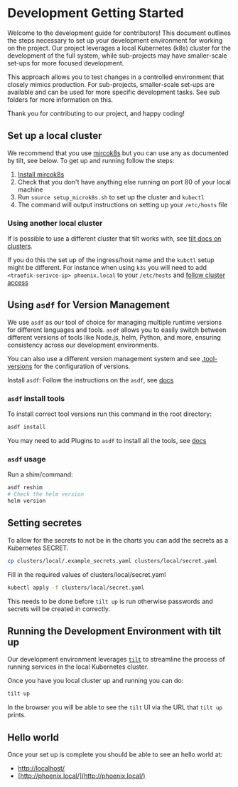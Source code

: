 # Development Getting Started

Welcome to the development guide for contributors! This document outlines the steps necessary to
set up your development environment for working on the project. Our project leverages a local
Kubernetes (k8s) cluster for the development of the full system, while sub-projects may have
smaller-scale set-ups for more focused development.

This approach allows you to test changes in a controlled environment that closely mimics
production. For sub-projects, smaller-scale set-ups are available and can be used for more specific
development tasks. See sub folders for more information on this.

Thank you for contributing to our project, and happy coding!

## Set up a local cluster

We recommend that you use [mircok8s](https://microk8s.io/) but you can use any as documented by
tilt, see below. To get up and running follow the steps:

1. [Install mircok8s](https://microk8s.io/docs/install-alternatives)
3. Check that you don't have anything else running on port 80 of your local machine
4. Run `source setup_microk8s.sh` to set up the cluster and `kubectl`
5. The command will output instructions on setting up your `/etc/hosts` file

### Using another local cluster

If is possible to use a different cluster
that tilt works with, see [tilt docs on clusters](https://docs.tilt.dev/choosing_clusters).

If you do this the set up of the ingress/host name and the `kubctl` setup might be different. For
instance when using `k3s` you will need to add `<traefik-serivce-ip> phoenix.local` to your
`/etc/hosts` and [follow cluster access](https://docs.k3s.io/cluster-access)

## Using `asdf` for Version Management

We use `asdf` as our tool of choice for managing multiple runtime versions for different languages
and tools. `asdf` allows you to easily switch between different versions of tools like Node.js,
helm, Python, and more, ensuring consistency across our development environments.

You can also use a different version management system and see
[.tool-versions](./../.tool-versions) for the configuration of versions.

Install `asdf`: Follow the instructions on the `asdf`, see
[docs](https://asdf-vm.com/guide/getting-started.html)

### `asdf` install tools

To install correct tool versions run this command in the root directory:

```bash
asdf install
```

You may need to add Plugins to `asdf` to install all the tools, see
[docs](https://asdf-vm.com/manage/plugins.html)

### `asdf` usage

Run a shim/command:

```bash
asdf reshim
# Check the helm version
helm version
```

## Setting secretes

To allow for the secrets to not be in the charts you can add the secrets as a Kubernetes SECRET.

```bash
cp clusters/local/.example_secrets.yaml clusters/local/secret.yaml
```

Fill in the required values of clusters/local/secret.yaml

```bash
kubectl apply -f clusters/local/secret.yaml
```

This needs to be done before `tilt up` is run otherwise passwords and secrets will be created in
correctly.

## Running the Development Environment with tilt up

Our development environment leverages [`tilt`](https://tilt.dev/) to streamline the process of
running services in the local Kubernetes cluster.

Once you have you local cluster up and running you can do:

```bash
tilt up
```

In the browser you will be able to see the `tilt` UI via the URL that `tilt up` prints.

## Hello world

Once your set up is complete you should be able to see an hello world at:

* [http://localhost/](http://localhost/)
* [http://phoenix.local/](http://phoenix.local/)
